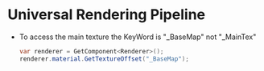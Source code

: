 # Universal Rendering Pipeline
- To access the main texture the KeyWord is "_BaseMap" not "_MainTex" 
  ```csharp
  var renderer = GetComponent<Renderer>();
  renderer.material.GetTextureOffset("_BaseMap");
  ```
